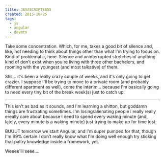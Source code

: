 ```yaml
---
title: JAVASCRIPTSSSS
created: 2015-10-25
tags:
  - js
  - angular
  - devmtn
---
```


Take some concentration. Which, for me, takes a good bit of silence and, like, not needing to think about things other than what I'm trying to focus on. Kind of problematic, here. Silence and uninterrupted stretches of anything kind of don't exist when you're living with three other bachelors, and rooming with the youngest (and most talkative) of them.

Still... it's been a really crazy couple of weeks, and it's only going to get crazier. I suppose I'll be trying to move to a private room (and probably different apartment as well), come the interim... because I'm basically going to need every tiny bit of the break week(s) just to catch up.

----------

This isn't as bad as it sounds, and I'm learning a shitton, but goddamn things are frustrating sometimes. I'm losing/alienating people I really really ereally care about because I need to spend every waking minute (and, lately, every minute is a waking minute) just trying to make up for time lost.

BUUUT tomorrow we start Angular, and I'm super pumped for that, though I'm 99% certain I don't really know what I'm doing well enough try sticking that paltry knowledge inside a framework, yet.

Weeee'lll seee....
